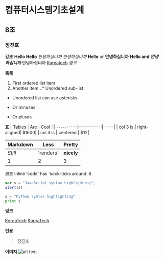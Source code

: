 # 컴퓨터시스템기초설계
## 8조
### 정진호

**강조**
__Hello__
**Hello**
_안녕하십니까_
*안녕하십니까*
**Hello** or __안녕하십니까__
**Hello and _안녕하십니까_**
~~안녕하십니까~~ [Koreatech](https://www.koreatech.ac.kr) *링크*

**목록**
1. First ordered list item
2. Another item
..* Unordered sub-list.

* Unordered list can use asterisks
- Or minuses
+ Or pluses

**표**
| Tables    | Are          | Cool |
| ----------|:-----------:| ----:|
| col 3 is  | right-aligned| $1600|
| col 3 is  | centered     |  $12|

Markdown|Less|Pretty
---|---|---
*Still*|'renders'|**nicely**
1|2|3

**코드**
Inline 'code' has 'back-ticks around' it
```javascript
var s = "JavaScript syntax highlighting";
alert(s)
```

```python
s = "Python syntax highlighting"
print s
```

**링크**

[KoreaTech](https://www.naver.com)
[KoreaTech][Arbitary case-insensitive reference text]

[Arbitary case-insensitive reference text]: https://www.naver.com

**인용**
> 정진호

**이미지**
![alt text](https://www.petdrugsonline.co.uk/images/page-headers/cats-master-header)

